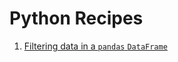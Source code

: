 # Python Recipes

1. [Filtering data in a `pandas` `DataFrame`](https://github.com/NCSU-Libraries/data-science-cookbook/blob/main/python/Pandas%20time-stamp%20based%20filtering.md)
